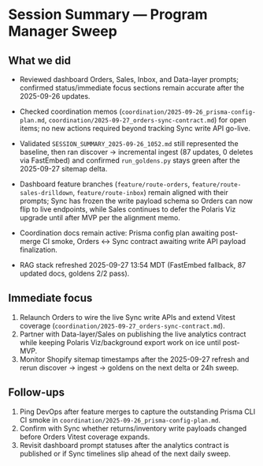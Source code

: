 # Session Summary — Program Manager Sweep

## What we did
- Reviewed dashboard Orders, Sales, Inbox, and Data-layer prompts; confirmed status/immediate focus sections remain accurate after the 2025-09-26 updates.
- Checked coordination memos (`coordination/2025-09-26_prisma-config-plan.md`, `coordination/2025-09-27_orders-sync-contract.md`) for open items; no new actions required beyond tracking Sync write API go-live.
- Validated `SESSION_SUMMARY_2025-09-26_1052.md` still represented the baseline, then ran discover → incremental ingest (87 updates, 0 deletes via FastEmbed) and confirmed `run_goldens.py` stays green after the 2025-09-27 sitemap delta.

- Dashboard feature branches (`feature/route-orders`, `feature/route-sales-drilldown`, `feature/route-inbox`) remain aligned with their prompts; Sync has frozen the write payload schema so Orders can now flip to live endpoints, while Sales continues to defer the Polaris Viz upgrade until after MVP per the alignment memo.
- Coordination docs remain active: Prisma config plan awaiting post-merge CI smoke, Orders ↔ Sync contract awaiting write API payload finalization.
- RAG stack refreshed 2025-09-27 13:54 MDT (FastEmbed fallback, 87 updated docs, goldens 2/2 pass).

## Immediate focus
1) Relaunch Orders to wire the live Sync write APIs and extend Vitest coverage (`coordination/2025-09-27_orders-sync-contract.md`).
2) Partner with Data-layer/Sales on publishing the live analytics contract while keeping Polaris Viz/background export work on ice until post-MVP.
3) Monitor Shopify sitemap timestamps after the 2025-09-27 refresh and rerun discover → ingest → goldens on the next delta or 24h sweep.

## Follow-ups
1) Ping DevOps after feature merges to capture the outstanding Prisma CLI CI smoke in `coordination/2025-09-26_prisma-config-plan.md`.
2) Confirm with Sync whether returns/inventory write payloads changed before Orders Vitest coverage expands.
3) Revisit dashboard prompt statuses after the analytics contract is published or if Sync timelines slip ahead of the next daily sweep.
